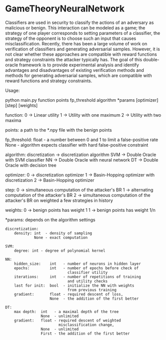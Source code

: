 # GameTheoryNeuralNetwork

Classifiers are used in security to classify the actions of an adversary as malicious or benign. This interaction can be modeled as a game; the strategy of one player corresponds to setting parameters of a classifier, the strategy of the opponent is to choose such an input that causes misclassification. Recently, there has been a large volume of work on verification of classifiers and generating adversarial samples. However, it is not clear whether these approaches are compatible with reward functions and strategy constraints the attacker typically has. The goal of this double-oracle framework is to provide experimental analysis and identify advantages and disadvantages of existing verification methods and methods for generating adversarial samples, which are compatible with reward functions and strategy constraints.

Usage:
    
python main.py function points fp_threshold algorithm *params
        [optimizer] [step] [weights]

function:       0 -> Linear utility
                1 -> Utility with one maximum
                2 -> Utility with two maxima
            
points:         a path to the *.npy file with the benign points

fp_threshold:   float - a number between 0 and 1 to limit
                        a false-positive rate
                None  - algorithm expects classifier
                        with hard false-positive constraint
                
algorithm:      discretization -> discretization algorithm
                SVM            -> Double Oracle with SVM classifier
                NN             -> Double Oracle with neural network
                DT             -> Double Oracle with decision tree

optimizer:      0 -> discretization optimizer
                1 -> Basin-Hopping optimizer with discretization
                2 -> Basin-Hopping optimizer
                
step:           0 -> simultaneous computation of the attacker's BR
                1 -> alternating computation of the attacker's BR
                2 -> simultaneous computation of the attacker's BR
                        on weighted a few strategies in history
                
weights:        0 -> benign points has weight 1
                1 -> benign points has weight 1/n
                
                
                
*params:        depends on the algorithm settings

    discretization:
        density: int  - density of sampling
                 None - exact computation
        
    SVM:
        degree: int - degree of polynomial kernel
        
    NN:
        hidden_size:    int   - number of neurons in hidden layer
        epochs:         int   - number of epochs before check of
                                classifier utility
        iterations:     int   - number of repetitions of training
                                and utility checks
        last for init:  bool  - initialize the NN with weights
                                from previous training
        gradient:       float - required descent of loss,
                        None  - the addition of the first better
        
    DT:
        max depth:  int   - a maximal depth of the tree
                    None  - unlimited
        gradient:   float - required descent of weighted
                            misclassification change,
                    None  - unlimited
                    First - the addition of the first better
